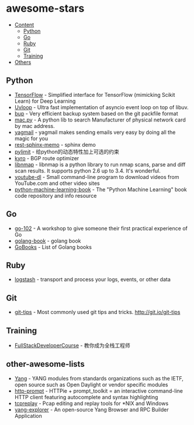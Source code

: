 awesome-stars
=============

- [Content](#awesome-stars)
    - [Python](#python)
    - [Go](#go)
    - [Ruby](#ruby)
    - [Git](#git)
    - [Training](#training)
- [Others](#other-awesome-lists)

## Python

* [TensorFlow](https://github.com/tensorflow/skflow) - Simplified interface for TensorFlow (mimicking Scikit Learn) for Deep Learning
* [Uvloop](https://github.com/MagicStack/uvloop) - Ultra fast implementation of asyncio event loop on top of libuv.
* [bup](https://github.com/bup/bup) - Very efficient backup system based on the git packfile format
* [mac.py](https://github.com/hustcc/mac.py) - A python lib to search Manufacturer of physical network card by mac address.
* [yagmail](https://github.com/kootenpv/yagmail) - yagmail makes sending emails very easy by doing all the magic for you
* [rest-sphinx-memo](https://github.com/marczz/rest-sphinx-memo) - sphinx demo
* [pylimit](https://github.com/MashiMaroLjc/pylimit) - 给python的动态特性加上可选的约束
* [kyro](https://github.com/kvogt/kyro) - BGP route optimizer
* [libnmap](https://github.com/savon-noir/python-libnmap) - libnmap is a python library to run nmap scans, parse and diff scan results. It supports python 2.6 up to 3.4. It's wonderful.
* [youtube-dl](https://github.com/rg3/youtube-dl) - Small command-line program to download videos from YouTube.com and other video sites
* [python-machine-learning-book](https://github.com/rasbt/python-machine-learning-book) - The "Python Machine Learning" book code repository and info resource

## Go

* [go-102](https://github.com/timblair/go-102) - A workshop to give someone their first practical experience of Go
* [golang-book](https://github.com/golang-book/bootcamp-examples) - golang book
* [GoBooks](https://github.com/dariubs/GoBooks) - List of Golang books

## Ruby

* [logstash](https://github.com/elastic/logstash) -  transport and process your logs, events, or other data

## Git

* [git-tips](https://github.com/git-tips/tips) - Most commonly used git tips and tricks. http://git.io/git-tips

## Training

* [FullStackDeveloperCourse](https://github.com/warmheartli/FullStackDeveloperCourse) - 教你成为全栈工程师

## other-awesome-lists

* [Yang](https://github.com/YangModels/yang) - YANG modules from standards organizations such as the IETF, open source such as Open Daylight or vendor specific modules
* [http-prompt](https://github.com/eliangcs/http-prompt) - HTTPie + prompt_toolkit = an interactive command-line HTTP client featuring autocomplete and syntax highlighting
* [tcpreplay](https://github.com/appneta/tcpreplay) - Pcap editing and replay tools for *NIX and Windows 
* [yang-explorer](https://github.com/CiscoDevNet/yang-explorer) - An open-source Yang Browser and RPC Builder Application
